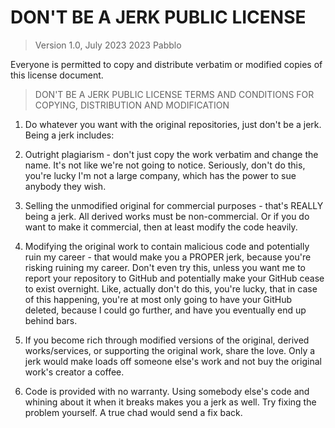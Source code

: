# DON'T BE A JERK PUBLIC LICENSE

> Version 1.0, July 2023
> 2023 Pabblo

Everyone is permitted to copy and distribute verbatim or modified
copies of this license document.

> DON'T BE A JERK PUBLIC LICENSE
> TERMS AND CONDITIONS FOR COPYING, DISTRIBUTION AND MODIFICATION

1. Do whatever you want with the original repositories, just don't be a jerk.
  Being a jerk includes:
  1. Outright plagiarism - don't just copy the work verbatim and change the name. It's not like we're not going to notice. Seriously, don't do this, you're lucky I'm not a large company,
  which has the power to sue anybody they wish.
  2. Selling the unmodified original for commercial purposes - that's REALLY being a jerk. All derived works must be non-commercial. Or if you do want to make it commercial,
  then at least modify the code heavily.
  3. Modifying the original work to contain malicious code and potentially ruin my career - that would make you a PROPER jerk, because you're risking ruining my career.
  Don't even try this, unless you want me to report your repository to GitHub and potentially make your GitHub cease to exist overnight. Like, actually don't do this, you're lucky, that
  in case of this happening, you're at most only going to have your GitHub deleted, because I could go further, and have you eventually end up behind bars.

2. If you become rich through modified versions of the original, derived works/services, or supporting the original work, share the love. Only a jerk would make loads off someone else's
work and not buy the original work's creator a coffee.

3. Code is provided with no warranty. Using somebody else's code and whining about it when it breaks makes you a jerk as well. Try fixing the problem yourself. A true chad would send
a fix back.

